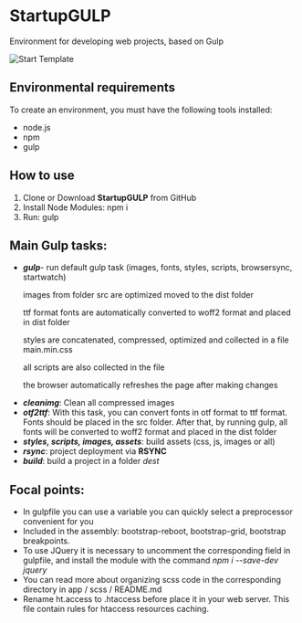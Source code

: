 <h1>StartupGULP</h1>
<p>Environment for developing web projects, based on Gulp</p>

<p>
	<img src="https://github.com/vlad-pavl/StartupGULP/blob/master/app/images/src/StartupGULP.png" alt="Start Template" style="max-width: 100%;">
</p>

<h2>Environmental requirements</h2>
<p>To create an environment, you must have the following tools installed:</p>
<ul>
	<li>node.js</li>
	<li>npm</li>
	<li>gulp</li>
</ul>

<h2>How to use</h2>
<ol>
	<li>Clone or Download <strong>StartupGULP</strong> from GitHub</li>
	<li>Install Node Modules: npm i</li>
	<li>Run: gulp</li>
</ol>


<h2>Main Gulp tasks:</h2>

<ul>
	<li><p><strong><em>gulp</em></strong>- run default gulp task (images, fonts, styles, scripts, browsersync, startwatch)</p>
		<p>images from folder src are optimized moved to the dist folder</p>
		<p>ttf format fonts are automatically converted to woff2 format and placed in dist folder</p>
		<p>styles are concatenated, compressed, optimized and collected in a file main.min.css</p>
		<p>all scripts are also collected in the file</p>
		<p>the browser automatically refreshes the page after making changes</p>
	</li>
</ul>

<ul>
	<li><strong><em>cleanimg</em></strong>: Clean all compressed images</li>
	<li><strong><em>otf2ttf</em></strong>: With this task, you can convert fonts in otf format to ttf format. Fonts should be placed in the src folder. After that, by running gulp, all fonts will be converted to woff2 format and placed in the dist folder</li>
	<li><strong><em>styles, scripts, images, assets</em></strong>: build assets (css, js, images or all)</li>
	<li><strong><em>rsync</em></strong>: project deployment via <strong>RSYNC</strong></li>
	<li><strong><em>build</em></strong>: build a project in a folder <i>dest</i></li>
</ul>

<h2>Focal points:</h2>

<ul>
	<li>In gulpfile you can use a variable you can quickly select a preprocessor convenient for you</li>
	<li>Included in the assembly: bootstrap-reboot, bootstrap-grid, bootstrap breakpoints.</li>
	<li>To use JQuery it is necessary to uncomment the corresponding field in gulpfile, and install the module with the command <i>npm i --save-dev jquery</i></li>
	<li>You can read more about organizing scss code in the corresponding directory in app / scss / README.md</li>
	<li>Rename ht.access to .htaccess before place it in your web server. This file contain rules for htaccess resources caching.</li>
</ul>


